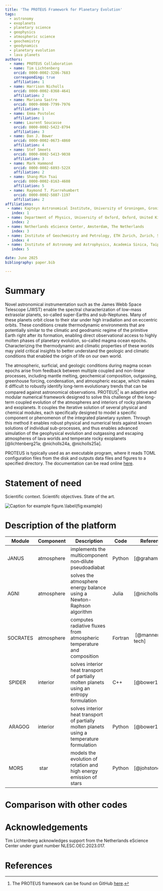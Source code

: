 ```yaml
---
title: 'The PROTEUS Framework for Planetary Evolution'
tags:
  - astronomy
  - exoplanets
  - planetary science
  - geophysics
  - atmospheric science
  - geochemistry
  - geodynamics
  - planetary evolution
  - lava planets
authors:
  - name: PROTEUS Collaboration
  - name: Tim Lichtenberg
    orcid: 0000-0002-3286-7683
    corresponding: true
    affiliation: 1
  - name: Harrison Nicholls
    orcid: 0000-0002-8368-4641
    affiliation: 2
  - name: Mariana Sastre
    orcid: 0009-0008-7799-7976
    affiliation: 1
  - name: Emma Postolec
    affiliation: 1
  - name: Laurent Soucasse
    orcid: 0000-0002-5422-8794
    affiliation: 3
  - name: Dan J. Bower
    orcid: 0000-0002-0673-4860
    affiliation: 4
  - name: Stef Smeets
    orcid: 0000-0002-5413-9038
    affiliation: 3
  - name: Mark Hammond
    orcid: 0000-0002-6893-522X
    affiliation: 2
  - name: Shang-Min Tsai
    orcid: 0000-0002-8163-4608
    affiliation: 5
  - name: Raymond T. Pierrehumbert
    orcid: 0000-0002-5887-1197
    affiliation: 2
affiliations:
 - name: Kapteyn Astronomical Institute, University of Groningen, Groningen, The Netherlands
   index: 1
 - name: Department of Physics, University of Oxford, Oxford, United Kingdom
   index: 2
 - name: Netherlands eScience Center, Amsterdam, The Netherlands
   index: 3
 - name: Institute of Geochemistry and Petrology, ETH Zurich, Zurich, Switzerland
   index: 4
 - name: Institute of Astronomy and Astrophysics, Academia Sinica, Taipei, Taiwan
   index: 5

date: June 2025
bibliography: paper.bib

---
```


# Summary

Novel astronomical instrumentation such as the James Webb Space Telescope (JWST) enable the spectral characterization of low-mass extrasolar planets, so-called super-Earths and sub-Neptunes. Many of these planets orbit close to their star under high irradiation and on eccentric orbits. These conditions create thermodynamic environments that are potentially similar to the climatic and geodnamic regime of the primitive Earth right after its formation, enabling direct observational access to highly molten phases of planetary evolution, so-called magma ocean epochs. Characterizing the thermodynamic and climatic properties of these worlds may yield critical insights to better understand the geologic and climatic conditions that enabled the origin of life on our own world.

The atmospheric, surficial, and geologic conditions during magma ocean epochs arise from feedback between multiple coupled and non-linear processes, including mantle melting, geochemical composition, outgassing, greenhouse forcing, condensation, and atmospheric escape, which makes it difficult to robustly identify long-term evolutionary trends that can be compared against astronomical observations. PROTEUS[^1] is an adaptive and modular numerical framework designed to solve this challenge of the long-term coupled evolution of the atmospheres and interiors of rocky  planets and exoplanets. It couples the iterative solution of several physical and chemical modules, each specifically designed to model a specific component or phenomenon of the integrated planetary system. Through this method it enables robust physical and numerical tests against known solutions of individual sub-processes, and thus enables advanced simulation of the geophysical evolution and outgassing and escaping atmospheres of lava worlds and temperate rocky exoplanets [@lichtenberg21a; @nicholls24a, @nicholls25a].

PROTEUS is typically used as an executable program, where it reads TOML configuration files from the disk and outputs data files and figures to a specified directory. The documentation can be read online [here](https://fwl-proteus.readthedocs.io/en/latest/).

[^1]: The PROTEUS framework can be found on GitHub [here](https://github.com/FormingWorlds/PROTEUS).

# Statement of need

Scientific context. Scientifc objectives. State of the art.

![Caption for example figure.\label{fig:example}](figure.png)

# Description of the platform

| Module | Component | Description | Code | Reference |
| ------ | --------- | ----------- | ---- | --------- |
| JANUS | atmosphere | implements the multicomponent non‐dilute pseudoadiabat | Python | [@graham21] |
| AGNI | atmosphere | solves the atmosphere energy balance using a Newton-Raphson algorithm | Julia | [@nicholls25a]  |
| SOCRATES | atmosphere | computes radiative fluxes from atmospheric temperature and composition | Fortran | [@manners24-tech] |
| SPIDER | interior | solves interior heat transport of partially molten planets using an entropy formulation | C++ | [@bower18] |
| ARAGOG | interior | solves interior heat transport of partially molten planets using a temperature formulation | Python | [@bower18] |
| MORS | star | models the evolution of rotation and high energy emission of stars  | Python | [@johstone21] |

# Comparison with other codes


# Acknowledgements

Tim Lichtenberg acknowledges support from the Netherlands eScience Center under grant number NLESC.OEC.2023.017.

# References
